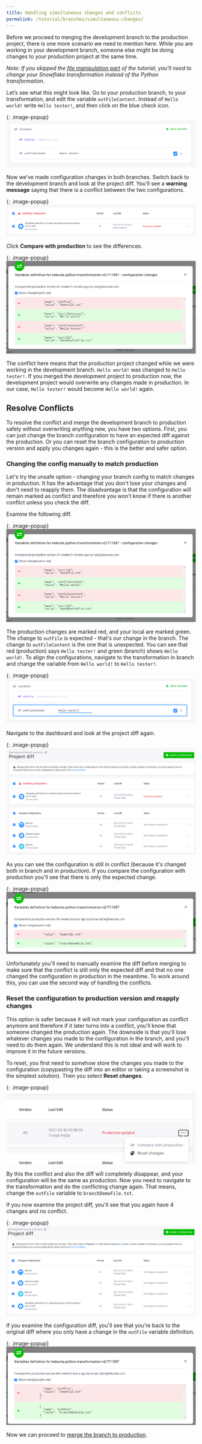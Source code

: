 ```yaml
---
title: Handling simultaneous changes and conflicts
permalink: /tutorial/branches/simultaneous-changes/
---
```


Before we proceed to merging the development branch to the production project, there is one more scenario we need
to mention here. While you are working in your development branch, someone else might be doing changes to your
production project at the same time.

*Note: If you skipped the [file manipulation part](/tutorial/branches/prepare-files) of the tutorial, you'll need to change your Snowflake transformation instead of the Python transformation.*

Let’s see what this might look like. Go to your production branch, to your transformation, and edit the variable
`outFileContent`. Instead of `Hello world!` write `Hello tester!`, and then click on the blue check icon.



{: .image-popup}
![Screenshot - Edit Variable in Production](/tutorial/branches/22-edit-var-in-prod.png)

Now we’ve made configuration changes in both branches. Switch back to the development branch and look at the
project diff. You’ll see a **warning message** saying that there is a conflict between the two configurations.

{: .image-popup}
![Screenshot - Conflict Warning](/tutorial/branches/23-conflict-warning.png)

Click **Compare with production** to see the differences.

{: .image-popup}
![Screenshot - Configuration Changes Differences](/tutorial/branches/24-config-changes-diff.png)

The conflict here means that the production project changed while we were working in the development branch.
`Hello world!` was changed to `Hello tester!`. If you merged the development project to production now,
the development project would overwrite any changes made in production. In our case, `Hello tester!` would become
`Hello world!` again.

## Resolve Conflicts
To resolve the conflict and merge the development branch to production safely without overwriting anything new, you have two options. First, you can just change the branch configuration to have an expected diff against the production. Or you can reset the branch configuration to production version and apply you changes again - this is the better and safer option. 

### Changing the config manually to match production

Let's try the unsafe option - changing your branch config to match changes in production. It has the advantage that you don't lose your changes and don't need to reapply them. The disadvantage is that the configuration will remain marked as conflict and therefore you won't know if there is another conflict unless you check the diff. 

Examine the following diff. 

{: .image-popup}
![Screenshot - Configuration Changes Differences](/tutorial/branches/24-config-changes-diff.png)

The production changes are marked red, and your local are marked green. The change to `outFile` is expected - that's our change in the branch. The change to `outFileContent` is the one that is unexpected. You can see that red (production) says `Hello tester!` and green (branch) shows `Hello world!`. To align the configurations, navigate to the transformation in branch and change the variable from `Hello world!` to `Hello tester!`.

{: .image-popup}
![Screenshot - Match Change from Production](/tutorial/branches/25-match-change-in-prod.png)

Navigate to the dashboard and look at the project diff again.

{: .image-popup}
![Screenshot - Remaining Changes Diff](/tutorial/branches/26-config-remaining-changes-diff.png)

As you can see the configuration is still in conflict (because it's changed both in branch and in production). If you compare the configuration with production you'll see that there is only the expected change. 

{: .image-popup}
![Screenshot - Match Change from Production](/tutorial/branches/conflict-diff-after-reconciliation.png)

Unfortunately you'll need to manually examine the diff before merging to make sure that the conflict is still only the expected diff and that no one changed the configuration in production in the meantime. To work around this, you can use the second way of handling the conflicts.  

### Reset the configuration to production version and reapply changes

This option is safer because it will not mark your configuration as conflict anymore and therefore if it later turns into a conflict, you'll know that someone changed the production again. The downside is that you'll lose whatever changes you made to the configuration in the branch, and you'll need to do them again. We understand this is not ideal and will work to improve it in the future versions. 

To reset, you first need to somehow store the changes you made to the configuration (copypasting the diff into an editor or taking a screenshot is the simplest solution). Then you select **Reset changes**. 

{: .image-popup}
![Screenshot - Match Change from Production](/tutorial/branches/reset-changes.png)

By this the conflict and also the diff will completely disappear, and your configuration will be the same as production. Now you need to navigate to the transformation and do the conflicting change again. That means, change the `outFile` variable to `branchDemoFile.txt`.

If you now examine the project diff, you'll see that you again have 4 changes and no conflict. 

{: .image-popup}
![Screenshot - Match Change from Production](/tutorial/branches/project-diff-after-reset.png)

If you examine the configuration diff, you'll see that you're back to the original diff where you only have a change in the `outFile` variable definition. 

{: .image-popup}
![Screenshot - Match Change from Production](/tutorial/branches/diff-after-reset.png)

Now we can proceed to [merge the branch to production](/tutorial/branches/merge-to-production/). 
